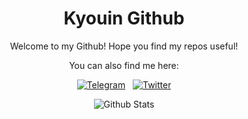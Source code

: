 <div align="center">
  
  # Kyouin Github
  
  Welcome to my Github! Hope you find my repos useful!
  
  You can also find me here:
  
  [![Telegram](https://upload.wikimedia.org/wikipedia/commons/thumb/8/82/Telegram_logo.svg/24px-Telegram_logo.svg.png)](https://t.me/HKyouma) &nbsp; [![Twitter](https://upload.wikimedia.org/wikipedia/fr/thumb/c/c8/Twitter_Bird.svg/24px-Twitter_Bird.svg.png)](https://twitter.com/KyouinDev)
  
  ![Github Stats](https://github-readme-stats.vercel.app/api?username=KyouinDev&show_icons=true&count_private=true&include_all_commits=true&hide=prs,issues&line_height=24)
</div>
